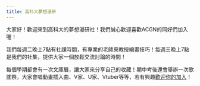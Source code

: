 ```yaml
---
title: 高科大夢想漫研
---
```


大家好！歡迎來到高科大的夢想漫研社！我們誠心歡迎喜歡ACGN的同好們加入喔！

我們每週二晚上7點有社課時間，有專業的老師來教授繪畫技巧！每週三晚上7點是我們的社集，提供大家一個放鬆交流討論的時間！

每個學期都會有一次文庫展，讓大家來分享自己的收藏！期中考後還會舉辦一次歌謠祭，大家會唱動畫插入曲、V家、U家、Vtuber等等，若有興趣[歡迎你的加入](/join)！
